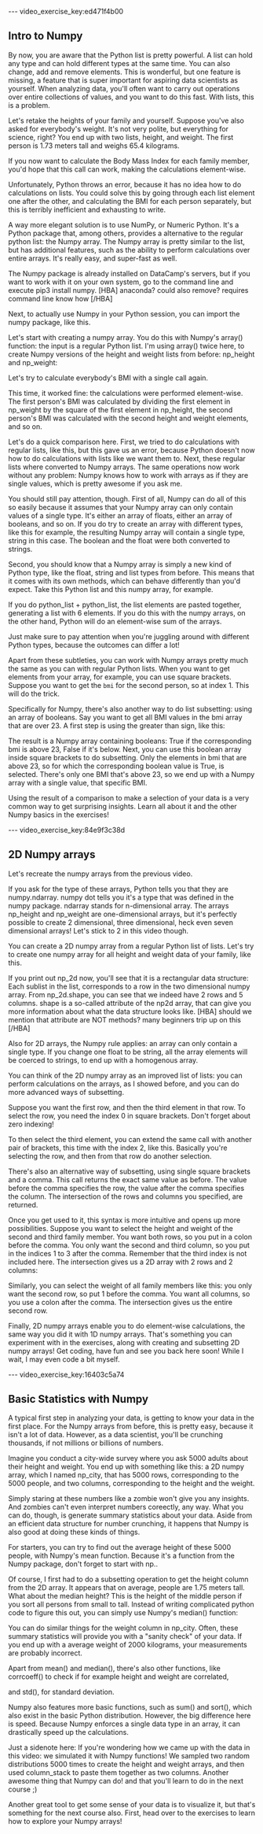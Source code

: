 --- video_exercise_key:ed471f4b00

## Intro to Numpy

By now, you are aware that the Python list is pretty powerful. A list can hold any type and can hold different types at the same time. You can also change, add and remove elements. This is wonderful, but one feature is missing, a feature that is super important for aspiring data scientists as yourself. When analyzing data, you'll often want to carry out operations over entire collections of values, and you want to do this fast. With lists, this is a problem.

Let's retake the heights of your family and yourself. Suppose you've also asked for everybody's weight. It's not very polite, but everything for science, right? You end up with two lists, height, and weight. The first person is 1.73 meters tall and weighs 65.4 kilograms.

If you now want to calculate the Body Mass Index for each family member, you'd hope that this call can work, making the calculations element-wise.

Unfortunately, Python throws an error, because it has no idea how to do calculations on lists. You could solve this by going through each list element one after the other, and calculating the BMI for each person separately, but this is terribly inefficient and exhausting to write.

A way more elegant solution is to use NumPy, or Numeric Python. It's a Python package that, among others, provides a alternative to the regular python list: the Numpy array. The Numpy array is pretty similar to the list, but has additional features, such as the ability to perform calculations over entire arrays. It's really easy, and super-fast as well.

The Numpy package is already installed on DataCamp's servers, but if you want to work with it on your own system, go to the command line and execute pip3 install numpy. [HBA] anaconda? could also remove? requires command line know how  [/HBA]

Next, to actually use Numpy in your Python session, you can import the numpy package, like this.

Let's start with creating a numpy array. You do this with Numpy's array() function: the input is a regular Python list. I'm using array() twice here, to create Numpy versions of the height and weight lists from before: np_height and np_weight:

Let's try to calculate everybody's BMI with a single call again.

This time, it worked fine: the calculations were performed element-wise. The first person's BMI was calculated by dividing the first element in np_weight by the square of the first element in np_height, the second person's BMI was calculated with the second height and weight elements, and so on.

Let's do a quick comparison here. First, we tried to do calculations with regular lists, like this, but this gave us an error, because Python doesn't now how to do calculations with lists like we want them to. Next, these regular lists where converted to Numpy arrays. The same operations now work without any problem: Numpy knows how to work with arrays as if they are single values, which is pretty awesome if you ask me.

You should still pay attention, though. First of all, Numpy can do all of this so easily because it assumes that your Numpy array can only contain values of a single type. It's either an array of floats, either an array of booleans, and so on. If you do try to create an array with different types, like this for example, the resulting Numpy array will contain a single type, string in this case. The boolean and the float were both converted to strings.

Second, you should know that a Numpy array is simply a new kind of Python type, like the float, string and list types from before. This means that it comes with its own methods, which can behave differently than you'd expect. Take this Python list and this numpy array, for example.

If you do python_list + python_list, the list elements are pasted together, generating a list with 6 elements. If you do this with the numpy arrays, on the other hand, Python will do an element-wise sum of the arrays.

Just make sure to pay attention when you're juggling around with different Python types, because the outcomes can differ a lot!

Apart from these subtleties, you can work with Numpy arrays pretty much the same as you can with regular Python lists. When you want to get elements from your array, for example, you can use square brackets. Suppose you want to get the `bmi` for the second person, so at index 1. This will do the trick.

Specifically for Numpy, there's also another way to do list subsetting: using an array of booleans. Say you want to get all BMI values in the bmi array that are over 23. A first step is using the greater than sign, like this:

The result is a Numpy array containing booleans: True if the corresponding bmi is above 23, False if it's below. Next, you can use this boolean array inside square brackets to do subsetting. Only the elements in bmi that are above 23, so for which the corresponding boolean value is True, is selected. There's only one BMI that's above 23, so we end up with a Numpy array with a single value, that specific BMI.

Using the result of a comparison to make a selection of your data is a very common way to get surprising insights. Learn all about it and the other Numpy basics in the exercises!

--- video_exercise_key:84e9f3c38d

## 2D Numpy arrays

Let's recreate the numpy arrays from the previous video.

If you ask for the type of these arrays, Python tells you that they are numpy.ndarray. numpy dot tells you it's a type that was defined in the numpy package. ndarray stands for n-dimensional array. The arrays np_height and np_weight are one-dimensional arrays, but it's perfectly possible to create 2 dimensional, three dimensional, heck even seven dimensional arrays! Let's stick to 2 in this video though.

You can create a 2D numpy array from a regular Python list of lists. Let's try to create one numpy array for all height and weight data of your family, like this.

If you print out np_2d now, you'll see that it is a rectangular data structure: Each sublist in the list, corresponds to a row in the two dimensional numpy array. From np_2d.shape, you can see that we indeed have 2 rows and 5 columns. shape is a so-called attribute of the np2d array, that can give you more information about what the data structure looks like. [HBA] should we mention that attribute are NOT methods? many beginners trip up on this [/HBA]

Also for 2D arrays, the Numpy rule applies: an array can only contain a single type. If you change one float to be string, all the array elements will be coerced to strings, to end up with a homogenous array.

You can think of the 2D numpy array as an improved list of lists: you can perform calculations on the arrays, as I showed before, and you can do more advanced ways of subsetting.

Suppose you want the first row, and then the third element in that row. To select the row, you need the index 0 in square brackets. Don't forget about zero indexing!

To then select the third element, you can extend the same call with another pair of brackets, this time with the index 2, like this. Basically you're selecting the row, and then from that row do another selection.

There's also an alternative way of subsetting, using single square brackets and a comma. This call returns the exact same value as before. The value before the comma specifies the row, the value after the comma specifies the column. The intersection of the rows and columns you specified, are returned.

Once you get used to it, this syntax is more intuitive and opens up more possibilities. Suppose you want to select the height and weight of the second and third family member. You want both rows, so you put in a colon before the comma. You only want the second and third column, so you put in the indices 1 to 3 after the comma. Remember that the third index is not included here. The intersection gives us a 2D array with 2 rows and 2 columns:

Similarly, you can select the weight of all family members like this: you only want the second row, so put 1 before the comma. You want all columns, so you use a colon after the comma. The intersection gives us the entire second row.

Finally, 2D numpy arrays enable you to do element-wise calculations, the same way you did it with 1D numpy arrays. That's something you can experiment with in the exercises, along with creating and subsetting 2D numpy arrays! Get coding, have fun and see you back here soon! While I wait, I may even code a bit myself.

--- video_exercise_key:16403c5a74

## Basic Statistics with Numpy

A typical first step in analyzing your data, is getting to know your data in the first place. For the Numpy arrays from before, this is pretty easy, because it isn't a lot of data. However, as a data scientist, you'll be crunching thousands, if not millions or billions of numbers.

Imagine you conduct a city-wide survey where you ask 5000 adults about their height and weight. You end up with something like this: a 2D numpy array, which I named np_city, that has 5000 rows, corresponding to the 5000 people, and two columns, corresponding to the height and the weight.

Simply staring at these numbers like a zombie won't give you any insights. And zombies can't even interpret numbers coreectly, any way. What you can do, though, is generate summary statistics about your data. Aside from an efficient data structure for number crunching, it happens that Numpy is also good at doing these kinds of things.

For starters, you can try to find out the average height of these 5000 people, with Numpy's mean function. Because it's a function from the Numpy package, don't forget to start with np..

Of course, I first had to do a subsetting operation to get the height column from the 2D array. It appears that on average, people are 1.75 meters tall. What about the median height? This is the height of the middle person if you sort all persons from small to tall. Instead of writing complicated python code to figure this out, you can simply use Numpy's median() function:

You can do similar things for the weight column in np_city. Often, these summary statistics will provide you with a "sanity check" of your data. If you end up with a average weight of 2000 kilograms, your measurements are probably incorrect.

Apart from mean() and median(), there's also other functions, like corrcoeff() to check if for example height and weight are correlated,

and std(), for standard deviation.

Numpy also features more basic functions, such as sum() and sort(), which also exist in the basic Python distribution. However, the big difference here is speed. Because Numpy enforces a single data type in an array, it can drastically speed up the calculations.

Just a sidenote here: If you're wondering how we came up with the data in this video: we simulated it with Numpy functions! We sampled two random distributions 5000 times to create the height and weight arrays, and then used column_stack to paste them together as two columns. Another awesome thing that Numpy can do! and that you'll learn to do in the next course ;)

Another great tool to get some sense of your data is to visualize it, but that's something for the next course also. First, head over to the exercises to learn how to explore your Numpy arrays!
